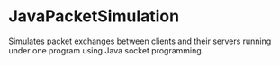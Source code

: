 # JavaPacketSimulation
Simulates packet exchanges between clients and their servers running under one program using Java socket programming.
